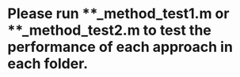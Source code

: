 # Please run **_method_test1.m or **_method_test2.m to test the performance of each approach in each folder.
